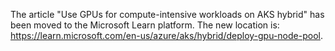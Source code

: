 The article "Use GPUs for compute-intensive workloads on AKS hybrid" has been moved to the Microsoft Learn platform. The new location is: https://learn.microsoft.com/en-us/azure/aks/hybrid/deploy-gpu-node-pool.
